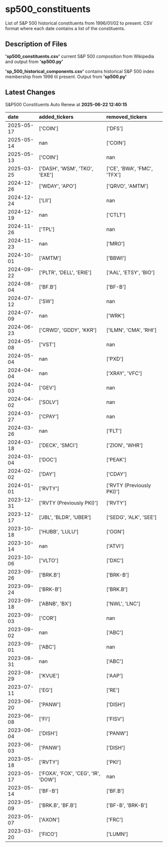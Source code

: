 # sp500_constituents
List of S&amp;P 500 historical constituents from 1996/01/02 to present. CSV format where each date contains a list of the constituents.

## Description of Files

**'sp500_constituents.csv'** current S&P 500 composition from Wikipedia and output from **'sp500.py'**

**'sp_500_historical_components.csv'**  contains historical S&P 500 index membership from 1996 til present. Output from **'sp500.py'**

## Latest Changes
S&P500 Constituents Auto Renew at **2025-06-22 12:40:15**

| date       | added_tickers                       | removed_tickers             |
|:-----------|:------------------------------------|:----------------------------|
| 2025-05-17 | ['COIN']                            | ['DFS']                     |
| 2025-05-14 | nan                                 | ['COIN']                    |
| 2025-05-13 | ['COIN']                            | nan                         |
| 2025-03-25 | ['DASH', 'WSM', 'TKO', 'EXE']       | ['CE', 'BWA', 'FMC', 'TFX'] |
| 2024-12-26 | ['WDAY', 'APO']                     | ['QRVO', 'AMTM']            |
| 2024-12-24 | ['LII']                             | nan                         |
| 2024-12-19 | nan                                 | ['CTLT']                    |
| 2024-11-26 | ['TPL']                             | nan                         |
| 2024-11-23 | nan                                 | ['MRO']                     |
| 2024-10-01 | ['AMTM']                            | ['BBWI']                    |
| 2024-09-22 | ['PLTR', 'DELL', 'ERIE']            | ['AAL', 'ETSY', 'BIO']      |
| 2024-08-04 | ['BF.B']                            | ['BF-B']                    |
| 2024-07-12 | ['SW']                              | nan                         |
| 2024-07-09 | nan                                 | ['WRK']                     |
| 2024-06-23 | ['CRWD', 'GDDY', 'KKR']             | ['ILMN', 'CMA', 'RHI']      |
| 2024-05-08 | ['VST']                             | nan                         |
| 2024-05-04 | nan                                 | ['PXD']                     |
| 2024-04-04 | nan                                 | ['XRAY', 'VFC']             |
| 2024-04-03 | ['GEV']                             | nan                         |
| 2024-04-02 | ['SOLV']                            | nan                         |
| 2024-03-27 | ['CPAY']                            | nan                         |
| 2024-03-26 | nan                                 | ['FLT']                     |
| 2024-03-18 | ['DECK', 'SMCI']                    | ['ZION', 'WHR']             |
| 2024-03-04 | ['DOC']                             | ['PEAK']                    |
| 2024-02-02 | ['DAY']                             | ['CDAY']                    |
| 2024-01-01 | ['RVTY']                            | ['RVTY (Previously PKI)']   |
| 2023-12-31 | ['RVTY (Previously PKI)']           | ['RVTY']                    |
| 2023-12-17 | ['JBL', 'BLDR', 'UBER']             | ['SEDG', 'ALK', 'SEE']      |
| 2023-10-18 | ['HUBB', 'LULU']                    | ['OGN']                     |
| 2023-10-14 | nan                                 | ['ATVI']                    |
| 2023-10-06 | ['VLTO']                            | ['DXC']                     |
| 2023-09-26 | ['BRK.B']                           | ['BRK-B']                   |
| 2023-09-24 | ['BRK-B']                           | ['BRK.B']                   |
| 2023-09-18 | ['ABNB', 'BX']                      | ['NWL', 'LNC']              |
| 2023-09-03 | ['COR']                             | nan                         |
| 2023-09-02 | nan                                 | ['ABC']                     |
| 2023-09-01 | ['ABC']                             | nan                         |
| 2023-08-31 | nan                                 | ['ABC']                     |
| 2023-08-29 | ['KVUE']                            | ['AAP']                     |
| 2023-07-11 | ['EG']                              | ['RE']                      |
| 2023-06-20 | ['PANW']                            | ['DISH']                    |
| 2023-06-08 | ['FI']                              | ['FISV']                    |
| 2023-06-04 | ['DISH']                            | ['PANW']                    |
| 2023-06-03 | ['PANW']                            | ['DISH']                    |
| 2023-05-18 | ['RVTY']                            | ['PKI']                     |
| 2023-05-17 | ['FOXA', 'FOX', 'CEG', 'IR', 'DOW'] | nan                         |
| 2023-05-14 | ['BF-B']                            | ['BF.B']                    |
| 2023-05-09 | ['BRK.B', 'BF.B']                   | ['BF-B', 'BRK-B']           |
| 2023-05-07 | ['AXON']                            | ['FRC']                     |
| 2023-03-20 | ['FICO']                            | ['LUMN']                    |